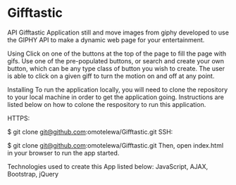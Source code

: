 # Gifftastic
API Gifftastic Application still and move images from giphy developed to use the GIPHY API to make a dynamic web page for your entertainment.

Using
Click on one of the buttons at the top of the page to fill the page with gifs. Use one of the pre-populated buttons, or search and create your own button, which can be any type class of button you wish to create. The user is able to click on a given giff to turn the motion on and off at any point.

Installing
To run the application locally, you will need to clone the repository to your local machine in order to get the application going.  Instructions are listed below on how to colone the respository to run this application.

HTTPS:

$ git clone git@github.com:omotelewa/Gifftastic.git
SSH:

$ git clone git@github.com:omotelewa/Gifftastic.git
Then, open index.html in your browser to run the app started.

Technologies used to create this App listed below:
JavaScript, AJAX, Bootstrap, jQuery
